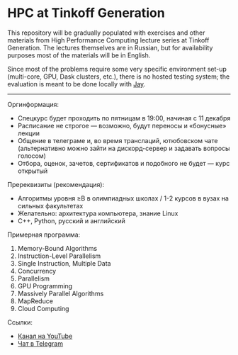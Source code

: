# HPC at Tinkoff Generation

This repository will be gradually populated with exercises and other materials from High Performance Computing lecture series at Tinkoff Generation. The lectures themselves are in Russian, but for availability purposes most of the materials will be in English.

Since most of the problems require some very specific environment set-up (multi-core, GPU, Dask clusters, etc.), there is no hosted testing system; the evaluation is meant to be done locally with [Jay](https://github.com/sslotin/jay).

---

Оргинформация:

* Спецкурс будет проходить по пятницам в 19:00, начиная с 11 декабря
* Расписание не строгое — возможно, будут переносы и «бонусные» лекции
* Общение в телеграме и, во время транслаций, ютюбовском чате (альтернативно можно зайти на дискорд-сервер и задавать вопросы голосом) 
* Отбора, оценок, зачетов, сертификатов и подобного не будет — курс открытый

Пререквизиты (рекомендация):

* Алгоритмы уровня ≥B в олимпиадных школах / 1-2 курсов в вузах на сильных факультетах
* Желательно: архитектура компьютера, знание Linux
* C++, Python, русский и английский

Примерная программа:

1. Memory-Bound Algorithms
2. Instruction-Level Parallelism
3. Single Instruction, Multiple Data
4. Concurrency
5. Parallelism
6. GPU Programming
7. Massively Parallel Algorithms
8. MapReduce
9. Cloud Computing

Ссылки:

* [Канал на YouTube](https://www.youtube.com/watch?v=f-AQ3lWWOZY&list=PLuC78Z-ctguXZDvlWIC46QGZG2TnxSUBt)
* [Чат в Telegram](https://t.me/joinchat/FI6QYkfYU50ncTGzrvUL4Q)

